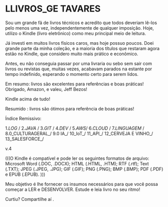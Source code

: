 # LLIVROS_GE TAVARES 

Sou um grande fã de livros técnicos e acredito que todos deveriam lê-los pelo menos uma vez, 
independentemente de qualquer imposição. Hoje, utilizo o Kindle (livro eletrônico) como meu principal meio de leitura.

Já investi em muitos livros físicos caros, mas hoje possuo poucos. Doei grande parte da minha coleção, e a maioria dos títulos que restaram agora estão no Kindle, que considero muito mais prático e econômico.

Antes, eu não conseguia passar por uma livraria ou sebo sem sair com livros ou revistas que, muitas vezes, acabavam parados na estante por tempo indefinido, esperando o momento certo para serem lidos.

Em resumo: livros são excelentes para referências e boas práticas! Obrigado, Amazon, e valeu, Jeff Bezos! 

Kindle acima de tudo!

Resumido : livros são ótimos para referência de boas práticas! 

Índice Remissivo:

1._LOG_   /
2._JAVA_  /
3._GIT_  /
4._DEV_ /
5._AWS_/
6._CLOUD_ / 
7._LINGUAGEM_ /
8.0_CULTURAGERAL_/
9.0 IA_/
10_IoT_/
11_API_/
12_CERVEJA E VINHO_/
13_SALESFORCE_/ 


v.4




(((O Kindle é compatível e pode ler os seguintes formatos de arquivo: 
Microsoft Word (.DOC, .DOCX); HTML (.HTML, .HTM); RTF (.rtf); Text (.TXT); JPEG (.JPEG, .JPG); GIF (.GIF); PNG (.PNG); BMP (.BMP); PDF (.PDF) e EPUB (.EPUB).
)))



Meu objetivo é lhe fornecer os insumos necessários para que você possa começar a LER e DESENVOLVER.
Estude e leia livro no seu ritmo! 

Curtiu? Compartilhe aí .

